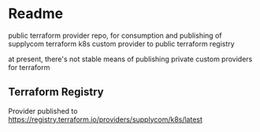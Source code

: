 # Readme

public terraform provider repo, for consumption and publishing of supplycom
terraform k8s custom provider to public terraform registry

at present, there's not stable means of publishing private custom providers
for terraform

## Terraform Registry

Provider published to <https://registry.terraform.io/providers/supplycom/k8s/latest>

